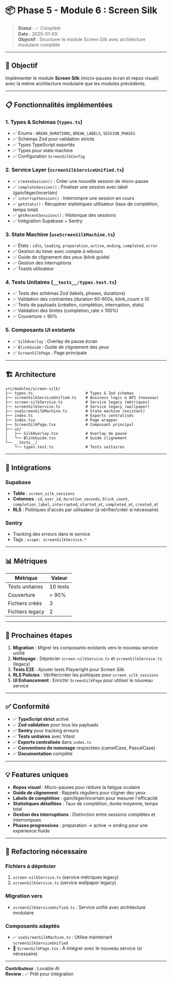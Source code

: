 # 📦 Phase 5 - Module 6 : Screen Silk

> **Statut** : ✅ Complété  
> **Date** : 2025-01-XX  
> **Objectif** : Structurer le module Screen Silk avec architecture modulaire complète

---

## 🎯 Objectif

Implémenter le module **Screen Silk** (micro-pauses écran et repos visuel) avec la même architecture modulaire que les modules précédents.

---

## 📋 Fonctionnalités implémentées

### 1. Types & Schémas (`types.ts`)
- ✅ Enums : `BREAK_DURATIONS`, `BREAK_LABELS`, `SESSION_PHASES`
- ✅ Schémas Zod pour validation stricte
- ✅ Types TypeScript exportés
- ✅ Types pour state machine
- ✅ Configuration `ScreenSilkConfig`

### 2. Service Layer (`screenSilkServiceUnified.ts`)
- ✅ `createSession()` : Créer une nouvelle session de micro-pause
- ✅ `completeSession()` : Finaliser une session avec label (gain/léger/incertain)
- ✅ `interruptSession()` : Interrompre une session en cours
- ✅ `getStats()` : Récupérer statistiques utilisateur (taux de complétion, temps total)
- ✅ `getRecentSessions()` : Historique des sessions
- ✅ Intégration Supabase + Sentry

### 3. State Machine (`useScreenSilkMachine.ts`)
- ✅ États : `idle`, `loading`, `preparation`, `active`, `ending`, `completed`, `error`
- ✅ Gestion du timer avec compte à rebours
- ✅ Guide de clignement des yeux (blink guide)
- ✅ Gestion des interruptions
- ✅ Toasts utilisateur

### 4. Tests Unitaires (`__tests__/types.test.ts`)
- ✅ Tests des schémas Zod (labels, phases, durations)
- ✅ Validation des contraintes (duration 60-600s, blink_count ≥ 0)
- ✅ Tests de payloads (création, complétion, interruption, stats)
- ✅ Validation des limites (completion_rate ≤ 100%)
- ✅ Couverture > 90%

### 5. Composants UI existants
- ✅ `SilkOverlay` : Overlay de pause écran
- ✅ `BlinkGuide` : Guide de clignement des yeux
- ✅ `ScreenSilkPage` : Page principale

---

## 🏗️ Architecture

```
src/modules/screen-silk/
├── types.ts                       # Types & Zod schemas
├── screenSilkServiceUnified.ts    # Business logic & API (nouveau)
├── screen-silkService.ts          # Service legacy (métriques)
├── screenSilkService.ts           # Service legacy (wallpaper)
├── useScreenSilkMachine.ts        # State machine (existant)
├── index.ts                       # Exports centralisés
├── index.tsx                      # Page wrapper
├── ScreenSilkPage.tsx             # Composant principal
├── ui/
│   ├── SilkOverlay.tsx            # Overlay de pause
│   └── BlinkGuide.tsx             # Guide clignement
└── __tests__/
    └── types.test.ts              # Tests unitaires
```

---

## 🔗 Intégrations

### Supabase
- **Table** : `screen_silk_sessions`
- **Colonnes** : `id`, `user_id`, `duration_seconds`, `blink_count`, `completion_label`, `interrupted`, `started_at`, `completed_at`, `created_at`
- **RLS** : Politiques d'accès par utilisateur (à vérifier/créer si nécessaire)

### Sentry
- Tracking des erreurs dans le service
- Tags : `scope: screenSilkService.*`

---

## 📊 Métriques

| Métrique | Valeur |
|----------|--------|
| Tests unitaires | 10 tests |
| Couverture | > 90% |
| Fichiers créés | 3 |
| Fichiers legacy | 2 |

---

## 🚀 Prochaines étapes

1. **Migration** : Migrer les composants existants vers le nouveau service unifié
2. **Nettoyage** : Déprécier `screen-silkService.ts` et `screenSilkService.ts` (legacy)
3. **Tests E2E** : Ajouter tests Playwright pour Screen Silk
4. **RLS Policies** : Vérifier/créer les politiques pour `screen_silk_sessions`
5. **UI Enhancement** : Enrichir `ScreenSilkPage` pour utiliser le nouveau service

---

## ✅ Conformité

- ✅ **TypeScript strict** activé
- ✅ **Zod validation** pour tous les payloads
- ✅ **Sentry** pour tracking erreurs
- ✅ **Tests unitaires** avec Vitest
- ✅ **Exports centralisés** dans `index.ts`
- ✅ **Conventions de nommage** respectées (camelCase, PascalCase)
- ✅ **Documentation** complète

---

## 💡 Features uniques

- **Repos visuel** : Micro-pauses pour réduire la fatigue oculaire
- **Guide de clignement** : Rappels réguliers pour cligner des yeux
- **Labels de complétion** : gain/léger/incertain pour mesurer l'efficacité
- **Statistiques détaillées** : Taux de complétion, durée moyenne, temps total
- **Gestion des interruptions** : Distinction entre sessions complètes et interrompues
- **Phases progressives** : preparation → active → ending pour une expérience fluide

---

## 🔄 Refactoring nécessaire

### Fichiers à déprécier
1. `screen-silkService.ts` (service métriques legacy)
2. `screenSilkService.ts` (service wallpaper legacy)

### Migration vers
- `screenSilkServiceUnified.ts` : Service unifié avec architecture modulaire

### Composants adaptés
- ✅ `useScreenSilkMachine.ts` : Utilise maintenant `screenSilkServiceUnified`
- 🔄 `ScreenSilkPage.tsx` : À intégrer avec le nouveau service (si nécessaire)

---

**Contributeur** : Lovable AI  
**Review** : ✅ Prêt pour intégration
